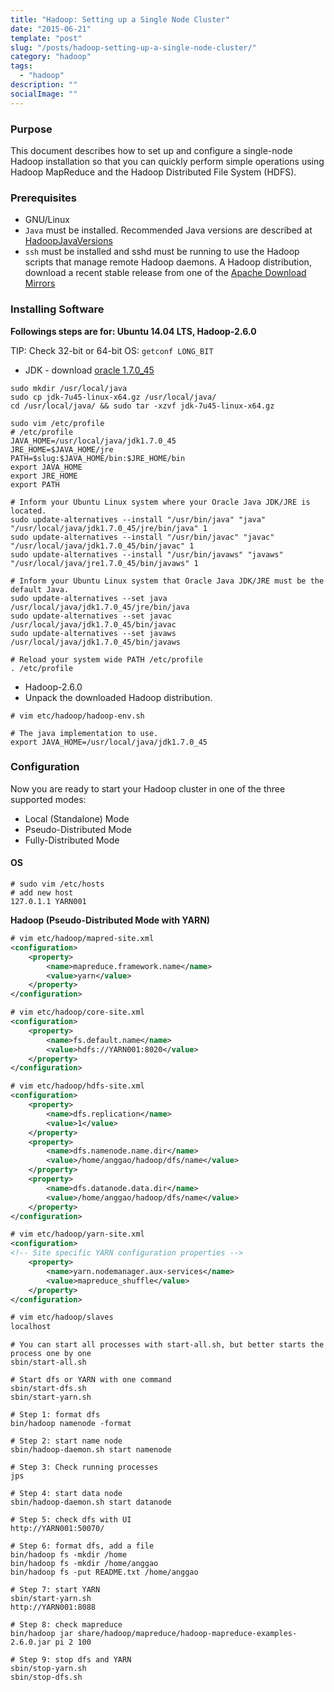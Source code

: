 ```yaml
---
title: "Hadoop: Setting up a Single Node Cluster"
date: "2015-06-21"
template: "post"
slug: "/posts/hadoop-setting-up-a-single-node-cluster/"
category: "hadoop"
tags:
  - "hadoop"
description: ""
socialImage: ""
---
```


### Purpose

This document describes how to set up and configure a single-node Hadoop installation so that you can quickly perform simple operations using Hadoop MapReduce and the Hadoop Distributed File System (HDFS).

### Prerequisites

+ GNU/Linux
+ `Java` must be installed. Recommended Java versions are described at [HadoopJavaVersions](http://wiki.apache.org/hadoop/HadoopJavaVersions)
+ `ssh` must be installed and sshd must be running to use the Hadoop scripts that manage remote Hadoop daemons.
A Hadoop distribution, download a recent stable release from one of the [Apache Download Mirrors](http://www.apache.org/dyn/closer.cgi/hadoop/common/)

### Installing Software

**Followings steps are for: Ubuntu 14.04 LTS, Hadoop-2.6.0**

TIP: Check 32-bit or 64-bit OS: `getconf LONG_BIT`

+ JDK - download [oracle 1.7.0_45](http://download.oracle.com/otn/java/jdk/7u45-b18/jdk-7u45-linux-x64.tar.gz)

```shell
sudo mkdir /usr/local/java
sudo cp jdk-7u45-linux-x64.gz /usr/local/java/
cd /usr/local/java/ && sudo tar -xzvf jdk-7u45-linux-x64.gz
```

```shell
sudo vim /etc/profile
# /etc/profile  
JAVA_HOME=/usr/local/java/jdk1.7.0_45
JRE_HOME=$JAVA_HOME/jre
PATH=$slug:$JAVA_HOME/bin:$JRE_HOME/bin
export JAVA_HOME
export JRE_HOME
export PATH
```

```shell
# Inform your Ubuntu Linux system where your Oracle Java JDK/JRE is located. 
sudo update-alternatives --install "/usr/bin/java" "java" "/usr/local/java/jdk1.7.0_45/jre/bin/java" 1
sudo update-alternatives --install "/usr/bin/javac" "javac" "/usr/local/java/jdk1.7.0_45/bin/javac" 1
sudo update-alternatives --install "/usr/bin/javaws" "javaws" "/usr/local/java/jre1.7.0_45/bin/javaws" 1

# Inform your Ubuntu Linux system that Oracle Java JDK/JRE must be the default Java.
sudo update-alternatives --set java /usr/local/java/jdk1.7.0_45/jre/bin/java
sudo update-alternatives --set javac /usr/local/java/jdk1.7.0_45/bin/javac
sudo update-alternatives --set javaws /usr/local/java/jdk1.7.0_45/bin/javaws

# Reload your system wide PATH /etc/profile
. /etc/profile
```

+ Hadoop-2.6.0
+ Unpack the downloaded Hadoop distribution.

```shell
# vim etc/hadoop/hadoop-env.sh

# The java implementation to use.
export JAVA_HOME=/usr/local/java/jdk1.7.0_45
```

### Configuration
Now you are ready to start your Hadoop cluster in one of the three supported modes:

- Local (Standalone) Mode
- Pseudo-Distributed Mode
- Fully-Distributed Mode

#### OS

```shell
# sudo vim /etc/hosts
# add new host
127.0.1.1 YARN001
```

**Hadoop (Pseudo-Distributed Mode with YARN)**

```xml
# vim etc/hadoop/mapred-site.xml
<configuration>
    <property>
        <name>mapreduce.framework.name</name>
        <value>yarn</value>
    </property>
</configuration>

# vim etc/hadoop/core-site.xml
<configuration>
    <property>
        <name>fs.default.name</name>
        <value>hdfs://YARN001:8020</value>
    </property>
</configuration>

# vim etc/hadoop/hdfs-site.xml
<configuration>
    <property>
        <name>dfs.replication</name>
        <value>1</value>
    </property>
    <property>
        <name>dfs.namenode.name.dir</name>
        <value>/home/anggao/hadoop/dfs/name</value>
    </property>
    <property>
        <name>dfs.datanode.data.dir</name>
        <value>/home/anggao/hadoop/dfs/name</value>
    </property>
</configuration>

# vim etc/hadoop/yarn-site.xml
<configuration>
<!-- Site specific YARN configuration properties -->
    <property>
        <name>yarn.nodemanager.aux-services</name>
        <value>mapreduce_shuffle</value>
    </property>
</configuration>

# vim etc/hadoop/slaves
localhost
```

```shell
# You can start all processes with start-all.sh, but better starts the process one by one 
sbin/start-all.sh

# Start dfs or YARN with one command
sbin/start-dfs.sh
sbin/start-yarn.sh

# Step 1: format dfs
bin/hadoop namenode -format

# Step 2: start name node
sbin/hadoop-daemon.sh start namenode

# Step 3: Check running processes
jps

# Step 4: start data node
sbin/hadoop-daemon.sh start datanode

# Step 5: check dfs with UI
http://YARN001:50070/

# Step 6: format dfs, add a file
bin/hadoop fs -mkdir /home
bin/hadoop fs -mkdir /home/anggao
bin/hadoop fs -put README.txt /home/anggao

# Step 7: start YARN
sbin/start-yarn.sh
http://YARN001:8088

# Step 8: check mapreduce
bin/hadoop jar share/hadoop/mapreduce/hadoop-mapreduce-examples-2.6.0.jar pi 2 100

# Step 9: stop dfs and YARN
sbin/stop-yarn.sh
sbin/stop-dfs.sh
```